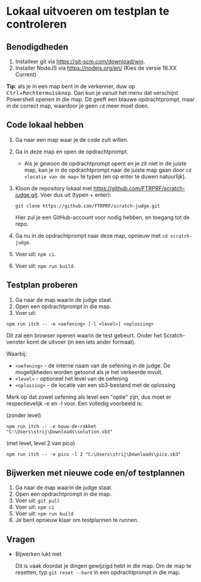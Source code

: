 # Lokaal uitvoeren om testplan te controleren

## Benodigdheden

1. Installeer git via https://git-scm.com/download/win.
2. Installer NodeJS via https://nodejs.org/en/ (Kies de versie 16.XX Current)

**Tip**: als je in een map bent in de verkenner, duw op <kbd>Ctrl</kbd>+<kbd>Rechtermuisknop</kbd>. Dan kun je vanuit het menu dat verschijnt Powershell openen in die map. Dit geeft een blauwe opdrachtprompt, maar in de correct map, waardoor je geen `cd` meer moet doen.

## Code lokaal hebben

1. Ga naar een map waar je de code zult willen.
2. Ga in deze map en open de opdrachtprompt.
   - Als je gewoon de opdrachtprompt opent en je zit niet in de juiste map, kan je in de opdrachtprompt naar de juiste map gaan door `cd <locatie van de map>` te typen (en op enter te duwen natuurlijk).
3. Kloon de repository lokaal met https://github.com/FTRPRF/scratch-judge.git. Voer dus uit (typen + enter):

   ```
   git clone https://github.com/FTRPRF/scratch-judge.git
   ```

   Hier zul je een GitHub-account voor nodig hebben, en toegang tot de repo.

4. Ga nu in de opdrachtprompt naar deze map, opnieuw met `cd scratch-judge`.
5. Voer uit: `npm ci`.
6. Voer uit: `npm run build`.

## Testplan proberen

1. Ga naar de map waarin de judge staat.
2. Open een opdrachtprompt in die map.
3. Voer uit:

```
npm run itch -- -e <oefening> [-l <level>] <oplossing>
```

Dit zal een browser openen waarin de test gebeurt.
Onder het Scratch-venster komt de uitvoer (in een iets ander formaat).

Waarbij:

- `<oefening>` - de interne naam van de oefening in de judge. De mogelijkheden worden getoond als je het verkeerde invult.
- `<level>` - optioneel het level van de oefening
- `<oplossing>` - de locatie van een sb3-bestand met de oplossing

Merk op dat zowel oefening als level een "optie" zijn, dus moet er respectievelijk -e en -l voor.
Een volledig voorbeeld is:

(zonder level)

```
npm run itch -- -e bouw-de-rakket "C:\Users\strij\Downloads\solution.sb3"
```

(met level, level 2 van pico)

```
npm run itch -- -e pico -l 2 "C:\Users\strij\Downloads\pico.sb3"
```

## Bijwerken met nieuwe code en/of testplannen

1. Ga naar de map waarin de judge staat.
2. Open een opdrachtprompt in die map.
3. Voer uit: `git pull`
4. Voer uit: `npm ci`
5. Voer uit: `npm run build`
6. Je bent opnieuw klaar om testplannen te runnen.

## Vragen

- Bijwerken lukt niet

  Dit is vaak doordat je dingen gewijzigd hebt in die map. Om de map te resetten, typ `git reset --hard` in een opdrachtprompt in die map.

